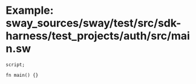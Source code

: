 # Example: sway_sources/sway/test/src/sdk-harness/test_projects/auth/src/main.sw

```sway
script;

fn main() {}

```
